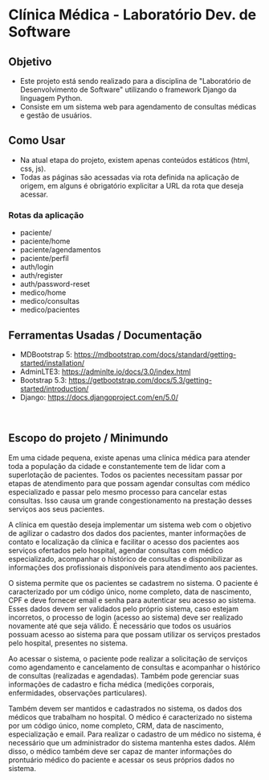 # Clínica Médica - Laboratório Dev. de Software

##  Objetivo
- Este projeto está sendo realizado para a disciplina de "Laboratório de Desenvolvimento de Software" utilizando o framework Django da linguagem Python.
- Consiste em um sistema web para agendamento de consultas médicas e gestão de usuários.

## Como Usar
- Na atual etapa do projeto, existem apenas conteúdos estáticos (html, css, js).
- Todas as páginas são acessadas via rota definida na aplicação de origem, em alguns é obrigatório explicitar a URL da rota que deseja acessar.

### Rotas da aplicação

- paciente/
- paciente/home
- paciente/agendamentos
- paciente/perfil
- auth/login
- auth/register
- auth/password-reset
- medico/home
- medico/consultas
- medico/pacientes

## Ferramentas Usadas / Documentação
 
- MDBootstrap 5: https://mdbootstrap.com/docs/standard/getting-started/installation/
- AdminLTE3: https://adminlte.io/docs/3.0/index.html
- Bootstrap 5.3: https://getbootstrap.com/docs/5.3/getting-started/introduction/
- Django: https://docs.djangoproject.com/en/5.0/
</br>

## Escopo do projeto / Minimundo

 Em uma cidade pequena, existe apenas uma clínica médica para atender toda a população da cidade e constantemente tem de lidar com a superlotação de pacientes. Todos os pacientes necessitam passar por etapas de atendimento para que possam agendar consultas com médico especializado e passar pelo mesmo processo para cancelar estas consultas. Isso causa um grande congestionamento na    prestação desses serviços aos seus pacientes.

A clínica em questão deseja implementar um sistema web com o objetivo de agilizar  o cadastro dos dados dos pacientes, manter informações de contato e localização da clínica e facilitar o acesso dos pacientes aos serviços ofertados pelo hospital, agendar consultas com médico especializado, acompanhar o histórico de consultas e disponibilizar as informações dos profissionais disponíveis para atendimento aos pacientes.

O sistema permite que os pacientes se cadastrem no sistema. O paciente é caracterizado por um código único, nome completo, data de nascimento, CPF e deve fornecer email e senha para autenticar seu acesso ao sistema. Esses dados devem ser validados pelo próprio sistema, caso estejam incorretos, o processo de login (acesso ao sistema) deve ser realizado novamente até que seja válido. É necessário que todos os usuários possuam acesso ao sistema para que possam utilizar os serviços prestados pelo hospital, presentes no sistema. 

Ao acessar o sistema, o paciente pode realizar a solicitação de serviços como agendamento e cancelamento de consultas e acompanhar o histórico de consultas (realizadas e agendadas). Também pode gerenciar suas informações de cadastro e ficha médica (medições corporais, enfermidades, observações particulares).

Também devem ser mantidos e cadastrados no sistema, os dados dos médicos que trabalham no hospital. O médico é caracterizado no sistema por um código único, nome completo, CRM, data de nascimento, especialização e email. Para realizar o cadastro de um médico no sistema, é necessário que um administrador do sistema mantenha estes dados. Além disso, o médico também deve ser capaz de manter informações do prontuário médico do paciente e acessar os seus próprios dados no sistema.
